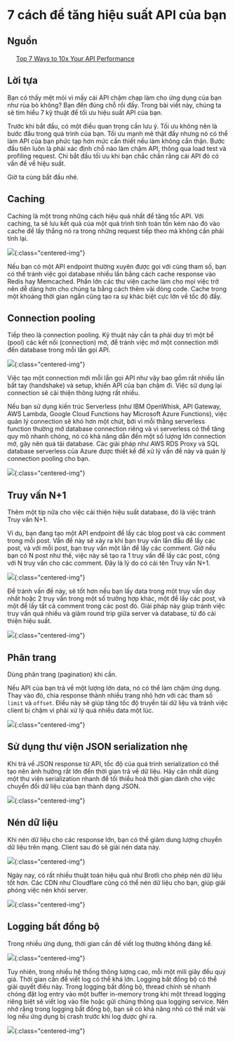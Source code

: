 # 7 cách để tăng hiệu suất API của bạn

## Nguồn

<img src="../../assets/images/bytebytego.png" width="16" height="16"/> [Top 7 Ways to 10x Your API Performance](https://www.youtube.com/watch?v=zvWKqUiovAM)

## Lời tựa

Bạn có thấy mệt mỏi vì mấy cái API chậm chạp làm cho ứng dụng của bạn như rùa bò không? Bạn đến đúng chỗ rồi đấy. Trong bài viết này, chúng ta sẽ tìm hiểu 7 kỹ thuật để tối ưu hiệu suất API của bạn.

Trước khi bắt đầu, có một điều quan trọng cần lưu ý. Tối ưu không nên là bước đầu trong quá trình của bạn. Tối ưu mạnh mẽ thật đấy nhưng nó có thể làm API của bạn phức tạp hơn mức cần thiết nếu làm không cẩn thận. Bước đầu tiên luôn là phải xác định chỗ nào làm chậm API, thông qua load test và profiling request. Chỉ bắt đầu tối ưu khi bạn chắc chắn rằng cái API đó có vấn đề về hiệu suất.

Giờ ta cùng bắt đầu nhé.

## Caching

Caching là một trong những cách hiệu quả nhất để tăng tốc API. Với caching, ta sẽ lưu kết quả của một quá trình tính toán tốn kém nào đó vào cache để lấy thẳng nó ra trong những request tiếp theo mà không cần phải tính lại.

![](../assets/ByteByteGo/optimize-api-performance/figure1.png){:class="centered-img"}

Nếu bạn có một API endpoint thường xuyên được gọi với cùng tham số, bạn có thể tránh việc gọi database nhiều lần bằng cách cache response vào Redis hay Memcached. Phần lớn các thư viện cache làm cho mọi việc trở nên dễ dàng hơn cho chúng ta bằng cách thêm vài dòng code. Cache trong một khoảng thời gian ngắn cũng tạo ra sự khác biệt cực lớn về tốc độ đấy.

## Connection pooling

Tiếp theo là connection pooling. Kỹ thuật này cần ta phải duy trì một bể (pool) các kết nối (connection) mở, để tránh việc mở một connection mới đến database trong mỗi lần gọi API.

![](../assets/ByteByteGo/optimize-api-performance/figure2.png){:class="centered-img"}

Việc tạo một connection mới mỗi lần gọi API như vậy bao gồm rất nhiều lần bắt tay (handshake) và setup, khiến API của bạn chậm đi. Việc sử dụng lại connection sẽ cải thiện thông lượng rất nhiều.

Nếu bạn sử dụng kiến trúc Serverless (như IBM OpenWhisk, API Gateway, AWS Lambda, Google Cloud Functions hay Microsoft Azure Functions), việc quản lý connection sẽ khó hơn một chút, bởi vì mỗi thằng serverless function thường mở database connection riêng và vì serverless có thể tăng quy mô nhanh chóng, nó có khả năng dẫn đến một số lượng lớn connection mở, gây nên quá tải database. Các giải pháp như AWS RDS Proxy và SQL database serverless của Azure được thiết kế để xử lý vấn đề này và quán lý connection pooling cho bạn.

![](../assets/ByteByteGo/optimize-api-performance/figure3.png){:class="centered-img"}

## Truy vấn N+1

Thêm một tip nữa cho việc cải thiện hiệu suất database, đó là việc tránh Truy vấn N+1.

Ví dụ, bạn đang tạo một API endpoint để lấy các blog post và các comment trong mỗi post. Vấn đề này sẽ xảy ra khi bạn truy vấn lần đầu để lấy các post, và với mỗi post, bạn truy vấn một lần để lấy các comment. Giờ nếu bạn có N post như thế, việc này sẽ tạo ra 1 truy vấn để lấy các post, cộng với N truy vấn cho các comment. Đây là lý do có cái tên Truy vấn N+1.

![](../assets/ByteByteGo/optimize-api-performance/figure4.png){:class="centered-img"}

Để tránh vấn đề này, sẽ tốt hơn nếu bạn lấy data trong một truy vấn duy nhất hoặc 2 truy vấn trong một số trường hợp khác, một để lấy các post, và một để lấy tất cả comment trong các post đó. Giải pháp này giúp tránh việc truy vấn quá nhiều và giảm round trip giữa server và database, từ đó cải thiện hiệu suất.

![](../assets/ByteByteGo/optimize-api-performance/figure5.png){:class="centered-img"}

## Phân trang

Dùng phân trang (pagination) khi cần.

Nếu API của bạn trả về một lượng lớn data, nó có thể làm chậm ứng dụng. Thay vào đó, chia response thành nhiều trang nhỏ hơn với các tham số `limit` và `offset`. Điều này sẽ giúp tăng tốc độ truyền tải dữ liệu và tránh việc client bị chậm vì phải xử lý quá nhiều data một lúc. 

![](../assets/ByteByteGo/optimize-api-performance/figure6.png){:class="centered-img"}

## Sử dụng thư viện JSON serialization nhẹ

Khi trả về JSON response từ API, tốc độ của quá trình serialization có thể tạo nên ảnh hưởng rất lớn đến thời gian trả về dữ liệu. Hãy cân nhất dùng một thư viện serialization nhanh để tối thiểu hoá thời gian dành cho việc chuyển đổi dữ liệu của bạn thành dạng JSON.

![](../assets/ByteByteGo/optimize-api-performance/figure7.png){:class="centered-img"}

## Nén dữ liệu

Khi nén dữ liệu cho các response lớn, bạn có thể giảm dung lượng chuyển dữ liệu trên mạng. Client sau đó sẽ giải nén data này.

![](../assets/ByteByteGo/optimize-api-performance/figure8.png){:class="centered-img"}

Ngày nay, có rất nhiều thuật toán hiệu quả như Brotli cho phép nén dữ liệu tốt hơn. Các CDN như Cloudflare cũng có thể nén dữ liệu cho bạn, giúp giải phóng việc nén khỏi server.

![](../assets/ByteByteGo/optimize-api-performance/figure9.png){:class="centered-img"}

## Logging bất đồng bộ

Trong nhiều ứng dụng, thời gian cần để viết log thường không đáng kể. 

![](../assets/ByteByteGo/optimize-api-performance/figure10.png){:class="centered-img"}

Tuy nhiên, trong nhiều hệ thống thông lượng cao, mỗi một mili giây đều quý giá. Thời gian cần để viết log có thể khá lớn. Logging bất đồng bộ có thể giải quyết điều này. Trong logging bất đồng bộ, thread chính sẽ nhanh chóng đặt log entry vào một buffer in-memory trong khi một thread logging riêng biệt sẽ viết log vào file hoặc gửi chúng thông qua logging service. Nên nhớ rằng trong logging bất đồng bộ, bạn sẽ có khả năng nhỏ có thể mất vài log nếu ứng dụng bị crash trước khi log được ghi ra.

![](../assets/ByteByteGo/optimize-api-performance/figure11.png){:class="centered-img"}
